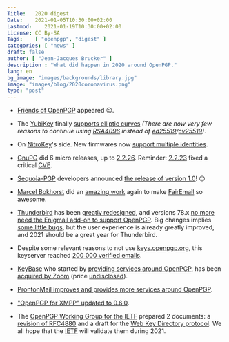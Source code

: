 ```yaml
---
Title:   2020 digest
Date:    2021-01-05T10:30:00+02:00
Lastmod:    2021-01-19T10:30:00+02:00
License: CC By-SA
Tags:    [ "openpgp", "digest" ]
categories: [ "news" ]
draft: false
author: [ "Jean-Jacques Brucker" ]
description : "What did happen in 2020 around OpenPGP."
lang: en
bg_image: "images/backgrounds/library.jpg"
image: "images/blog/2020coronavirus.png"
type: "post"
---
```


* [Friends of OpenPGP](https://foopgp.org/about) appeared 😉.

* The [YubiKey](https://www.yubico.com/fr/product/yubikey-5-nfc/) finally [supports elliptic curves](https://support.yubico.com/hc/en-us/articles/360016649139-YubiKey-5-2-3-Enhancements-to-OpenPGP-3-4-Support) *(There are now very few reasons to continue using [RSA4096](https://en.wikipedia.org/wiki/RSA_(cryptosystem)) instead of [ed25519](https://en.wikipedia.org/wiki/EdDSA#Ed25519)/[cv25519](https://en.wikipedia.org/wiki/Curve25519))*.

* On [NitroKey](https://shop.nitrokey.com/shop/product/nk-sta-nitrokey-start-6)'s side. New firmwares now [support multiple identities](https://www.nitrokey.com/news/2020/new-firmware-multiple-identities-and-pgp-keys-one-nitrokey-start).

* [GnuPG](https://gnupg.org/) did 6 micro releases, up to [2.2.26](https://lists.gnupg.org/pipermail/gnupg-announce/2020q4/000451.html). Reminder: [2.2.23](https://lists.gnupg.org/pipermail/gnupg-announce/2020q3/000448.html) fixed a critical [CVE](https://cve.mitre.org/cgi-bin/cvename.cgi?name=CVE-2020-25125).

* [Sequoia-PGP](https://sequoia-pgp.org/) developers announced [the release of version 1.0](https://sequoia-pgp.org/blog/2020/12/16/202012-1.0/)! 😊

* [Marcel Bokhorst](https://github.com/M66B/) did an [amazing work](https://github.com/M66B?tab=overview&from=2020-12-01&to=2020-12-31) again to make [FairEmail](http://www.faircode.eu/) so awesome.

* [Thunderbird](https://www.thunderbird.net/en-US/) has been [greatly redesigned](https://blog.thunderbird.net/2020/07/whats-new-in-thunderbird-78/), and versions 78.x [no more need the Enigmail add-on to support OpenPGP](https://blog.thunderbird.net/2020/09/openpgp-in-thunderbird-78/). Big
changes implies [some little bugs](https://bugzilla.mozilla.org/buglist.cgi?quicksearch=openpgp), but the user experience is already greatly improved, and 2021 should be a great year for Thunderbird.

* Despite some relevant reasons to not use [keys.openpgp.org](https://keys.openpgp.org), this keyserver reached [200 000 verified emails](https://keys.openpgp.org/about/stats).

* [KeyBase](https://keybase.io) who started by [providing services around OpenPGP](https://www.andreagrandi.it/2017/10/21/keybase-pgp-encryption-made-easy/), has been [acquired by Zoom](https://blog.zoom.us/zoom-acquires-keybase-and-announces-goal-of-developing-the-most-broadly-used-enterprise-end-to-end-encryption-offering/) (price [undisclosed](https://www.businessinsider.fr/us/zoom-acquires-keybase-security-build-end-to-end-encryption-2020-5)).

* [ProntonMail improves and provides more services around OpenPGP](https://protonmail.com/blog/).

* ["OpenPGP for XMPP" updated to 0.6.0](https://xmpp.org/extensions/xep-0373.html).

* The [OpenPGP Working Group for the IETF](https://datatracker.ietf.org/wg/openpgp/about/) prepared 2 documents: a [revision of RFC4880](https://datatracker.ietf.org/doc/draft-ietf-openpgp-rfc4880bis/) and a draft for the [Web Key Directory protocol](https://datatracker.ietf.org/doc/draft-koch-openpgp-webkey-service/). We all hope that the [IETF](https://ietf.org/about/) will validate them during 2021.

